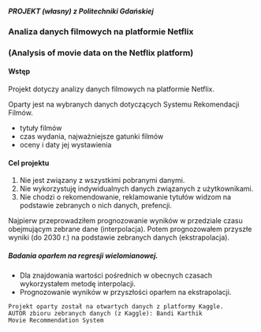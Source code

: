 ##### PROJEKT (własny) z Politechniki Gdańskiej

### Analiza danych filmowych na platformie Netflix

### (Analysis of movie data on the Netflix platform)

#### Wstęp
Projekt dotyczy analizy danych filmowych na platformie Netflix.

Oparty jest na wybranych danych  dotyczących Systemu Rekomendacji Filmów.
- tytuły filmów
- czas wydania, najważniejsze gatunki filmów
- oceny i daty jej wystawienia

#### Cel projektu 
1. Nie jest związany z wszystkimi pobranymi danymi.
2. Nie wykorzystuję indywidualnych danych związanych z użytkownikami.
3. Nie chodzi o rekomendowanie, reklamowanie tytułów widzom na podstawie zebranych o nich danych, prefencji.

Najpierw przeprowadziłem prognozowanie wyników w przedziale czasu obejmującym zebrane dane (interpolacja).
Potem prognozowałem przyszłe wyniki (do 2030 r.) na podstawie zebranych danych (ekstrapolacja).

##### Badania oparłem na regresji wielomianowej.
- Dla znajdowania wartości pośrednich w obecnych czasach wykorzystałem metodę interpolacji.
- Prognozowanie wyników w przyszłości oparłem na ekstrapolacji. 

```
Projekt oparty został na otwartych danych z platformy Kaggle.
AUTOR zbioru zebranych danych (z Kaggle): Bandi Karthik
Movie Recommendation System
```

